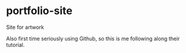 # portfolio-site
Site for artwork

Also first time seriously using Github, so this is me following along their tutorial.
